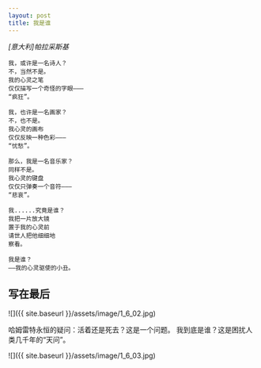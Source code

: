 ```yaml
---
layout: post
title: 我是谁
---
```


_[意大利]帕拉采斯基_

~~~
我，或许是一名诗人？
不，当然不是。
我的心灵之笔
仅仅描写一个奇怪的字眼———
“疯狂”。
~~~

~~~
我，也许是一名画家？
不，也不是。
我心灵的画布
仅仅反映一种色彩———
“忧愁”。
~~~

~~~
那么，我是一名音乐家？
同样不是。
我心灵的键盘
仅仅只弹奏一个音符———
“悲哀”。
~~~

~~~
我......究竟是谁？
我把一片放大镜
置于我的心灵前
请世人把他细细地
察看。
~~~

~~~
我是谁？
——我的心灵驱使的小丑。
~~~


## 写在最后

![]({{ site.baseurl }}/assets/image/1_6_02.jpg)

哈姆雷特永恒的疑问：活着还是死去？这是一个问题。
我到底是谁？这是困扰人类几千年的“天问”。

![]({{ site.baseurl }}/assets/image/1_6_03.jpg)
